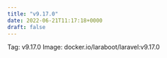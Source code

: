 ```yaml
---
title: "v9.17.0"
date: 2022-06-21T11:17:18+0000
draft: false
---
```


Tag: v9.17.0
Image: docker.io/laraboot/laravel:v9.17.0
